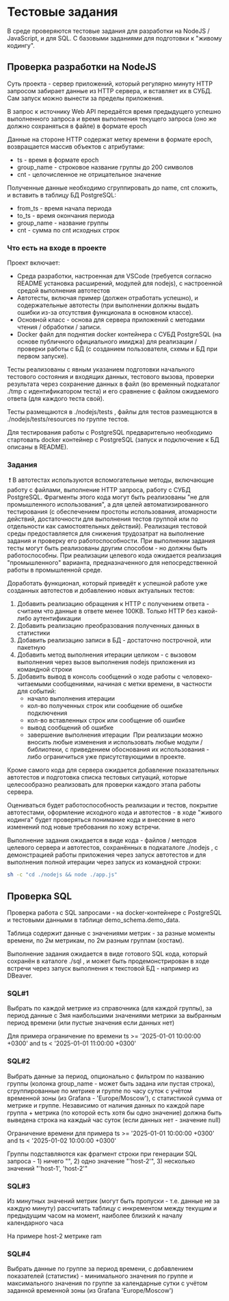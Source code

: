 # Тестовые задания

В среде проверяются тестовые задания для разработки на NodeJS / JavaScript, и для SQL.
С базовыми заданиями для подготовки к "живому кодингу".

## Проверка разработки на NodeJS

Суть проекта - сервер приложений, который регулярно минуту HTTP запросом забирает данные из HTTP сервера, и вставляет их в СУБД. Сам запуск можно вынести за пределы приложения.  

В запрос к источнику Web API передаётся время предыдущего успешно выполненного запроса и время выполнения текущего запроса (оно же должно сохраняться в файле) в формате epoch

Данные на стороне HTTP содержат метку времени в формате epoch, возвращается массив объектов с атрибутами:
- ts - время в формате epoch
- group_name - строковое название группы до 200 символов
- cnt - целочисленное не отрицательное значение

Полученные данные необходимо сгруппировать до name, cnt сложить, и вставить в таблицу БД PostgreSQL:
- from_ts - время начала периода
- to_ts - время окончания периода
- group_name - название группы
- cnt - сумма по cnt исходных строк

### Что есть на входе в проекте

Проект включает:
- Среда разработки, настроенная для VSCode (требуется согласно README установка расширений, модулей для nodejs), с настроенной средой выполнения автотестов
- Автотесты, включая пример (должен отработать успешно), и содержательные автотесты (при выполнении должны выдать ошибки из-за отсутствия функционала в основном классе).
- Основной класс - основа для сервера приложений с методами чтения / обработки / записи.
- Docker файл для поднятия docker контейнера с СУБД PostgreSQL (на основе публичного официального имиджа) для реализации / проверки работы с БД (с созданием пользователя, схемы и БД при первом запуске). 

Тесты реализованы с явным указанием подготовки начального тестового состояния и входящих данных, тестового вызова, проверки результата через сохранение данных в файл (во временный подкаталог ./tmp c идентификатором теста) и его сравнение с файлом ожидаемого ответа (для каждого теста свой). 

Тесты размещаются в ./nodejs/tests , файлы для тестов размещаются в ./nodejs/tests/resources по группе тестов.

Для тестирования работы с PostgreSQL предварительно необходимо стартовать docker контейнер с PostgreSQL (запуск и подключение к БД описаны в README). 

### Задания
​
❗ В автотестах используются вспомогательные методы, включающие работу с файлами, выполнение HTTP запроса, работу с СУБД PostgreSQL. Фрагменты этого кода могут быть реализованы "не для промышленного использования", а для целей автоматизированного тестирования (с обеспечением простоты использования, атомарности действий, достаточности для выполнения тестов группой или по отдельности как самостоятельных действий). Реализация тестовой среды предоставляется для снижения трудозатрат на выполнение задания и проверку его работоспособности. При выполнении задания тесты могут быть реализованы другим способом - но должны быть работоспособны. При реализации целевого кода ожидается реализация "промышленного" варианта, предназначенного для непосредственной работы в промышленной среде.

Доработать функционал, который приведёт к успешной работе уже созданных автотестов и добавлению новых актуальных тестов:
1. Добавить реализацию обращения к HTTP с получением ответа - считаем что данные в ответе менее 100KB. Только HTTP без какой-либо аутентификации
2. Добавить реализацию преобразования полученных данных в статистики
3. Добавить реализацию записи в БД - достаточно построчной, или пакетную
4. Добавить метод выполнения итерации целиком - с вызовом выполнения через вызов выполнения nodejs приложения из командной строки 
5. Добавить вывод в консоль сообщений о ходе работы с человеко-читаемыми сообщениями, начиная с метки времени, в частности для событий: 
   - начало выполнения итерации
   - кол-во полученных строк или сообщение об ошибке подключения
   - кол-во вставленных строк или сообщение об ошибке
   - вывод сообщений об ошибке
   - завершение выполнения итерации
​
При реализации можно вносить любые изменения и использовать любые модули / библиотеки, с приведением обоснования их использования - либо ограничиться уже присутствующими в проекте.

Кроме самого кода для сервера ожидается добавление показательных автотестов и подготовка списка тестовых ситуаций, которые целесообразно реализовать для проверки каждого этапа работы сервера.

Оцениваться будет работоспособность реализации и тестов, покрытие автотестами, оформление исходного кода и автотестов - в ходе "живого кодинга" будет проверяться понимание кода и внесение в него изменений под новые требования по хожу встречи.

Выполнение задания ожидается в виде кода - файлов / методов целевого сервера и автотестов, сохранённых в подкаталоге ./nodejs , с демонстрацией работы приложения через запуск автотестов и для выполнения полной итерации через запуск из командной строки:

```bash
sh -c "cd ./nodejs && node ./app.js"
```

## Проверка SQL

Проверка работа с SQL запросами - на docker-контейнере с PostgreSQL и тестовыми данными в таблице demo_schema.demo_data.

Таблица содержит данные с значениями метрик - за разные моменты времени, по 2м метрикам, по 2м разным группам (хостам).

Выполнение задания ожидается в виде готового SQL кода, который сохранён в каталоге ./sql , и может быть продемонстрирован в ходе встречи через запуск выполнения к текстовой БД - например из DBeaver.

### SQL#1

Выбрать по каждой метрике из справочника (для каждой группы), за период данные с  3мя наибольшими значениями метрики за выбранным период времени (или пустые значения если данных нет)

Для примера ограничение по времени ts >= '2025-01-01 10:00:00 +0300' and ts < '2025-01-01 11:00:00 +0300'

### SQL#2

Выбрать данные за период, опционально с фильтром по названию группы (колонка group_name - может быть задана или пустая строка), сгруппированные по метрике и группе по часу суток с учётом временной зоны (из Grafana - 'Europe/Moscow'), с статистикой сумма от метрике и группе. Независимо от наличия данных по каждой паре группа + метрика (по которой есть хотя бы одно значение) должна быть выведена строка на каждый час суток (если данных нет - значение null)

Ограничение времени для примера ts >= '2025-01-01 10:00:00 +0300' and ts < '2025-01-02 10:00:00 +0300'

Группы подставляются как фрагмент строки при генерации SQL запроса - 1) ничего "", 2) одно значение "'host-2'", 3) несколько значений "'host-1', 'host-2'"

### SQL#3

Из минутных значений метрик (могут быть пропуски - т.е. данные не за каждую минуту) рассчитать таблицу с инкрементом между текущим и предыдущим часом на момент, наиболее близкий к началу календарного часа

На примере host-2 метрике ram

### SQL#4

Выбрать данные по группе за период времени, с добавлением показателей (статистик) - минимального значения по группе и максимального значения по группе за календарные сутки с учётом заданной временной зоны (из Grafana 'Europe/Moscow')
